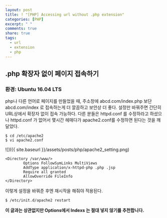 ```yaml
---
layout: post
title: ! "[PHP] Accessing url without .php extension"
categories: [PHP]
excerpt: " "
comments: true
share: true
tags:
  - url
  - extension
  - php
---
```



## .php 확장자 없이 페이지 접속하기
### 환경: Ubuntu 16.04 LTS

php나 다른 언어로 페이지를 만들었을 때, 주소창에 abcd.com/index.php 보단 abcd.com/index 로 접속하는게 더 깔끔하고 보안상 더 좋다.
설정만 바꿔주면 간단히 URL상에서 확장자 없이 접속 가능하다.
다른 분들은 httpd.conf 를 수정하라고 하셨으나 httpd.conf 가 없어서 몇시간 헤매다가 apache2.conf를 수정하면 된다는 것을 깨달았다.

```
$ cd /etc/apache2
$ vi apache2.conf
```

![]({{ site.baseurl }}/assets/posts/php/apache2_setting.png)

```
<Directory /var/www/>
        Options FollowSymLinks MultiViews
        AddType application/x-httpd-php .php .jsp
        Require all granted
        AllowOverride FileInfo
</Directory>
```

이렇게 설정을 바꿔준 후엔 재시작을 해줘야 적용된다.

```
$ /etc/init.d/apache2 restart
```
**이 글과는 상관없지만 Options에서 Indexs 는 절대 넣지 않기를 추천합니다.**

